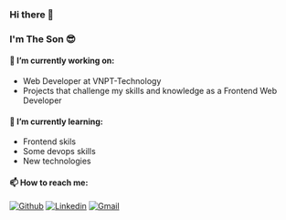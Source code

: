 ### Hi there 👋
### I'm The Son 😎

#### 💼 I’m currently working on:
- Web Developer at VNPT-Technology
- Projects that challenge my skills and knowledge as a Frontend Web Developer
#### 🌱 I’m currently learning:
- Frontend skils
- Some devops skills
- New technologies
#### 📫 How to reach me:
[![Github](https://img.shields.io/badge/-Github-000?style=flat&logo=Github&logoColor=white)](https://github.com/thesonpb)
[![Linkedin](https://img.shields.io/badge/-LinkedIn-blue?style=flat&logo=Linkedin&logoColor=white)](https://www.linkedin.com/in/th%E1%BA%BF-s%C6%A1n-nguy%E1%BB%85n-a38b3a212/)
[![Gmail](https://img.shields.io/badge/-Gmail-c14438?style=flat&logo=Gmail&logoColor=white)](mailto:thesonpb@gmail.com)
